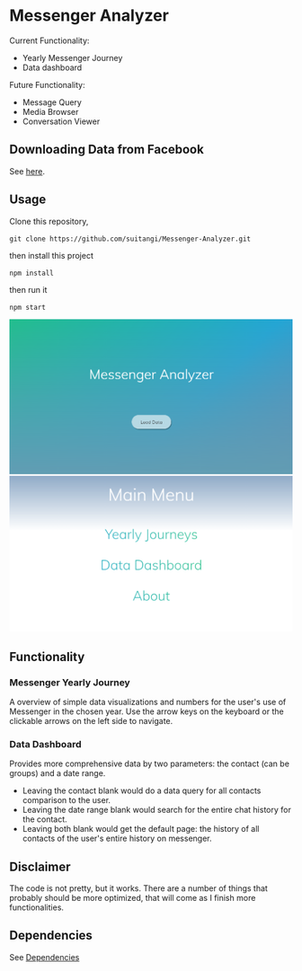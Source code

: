 # Messenger Analyzer
Current Functionality:
- Yearly Messenger Journey
- Data dashboard

Future Functionality:
- Message Query
- Media Browser
- Conversation Viewer

## Downloading Data from Facebook
See [here](https://suitangi.github.io/Messenger-Analyzer/DownloadData).

## Usage
Clone this repository,
```
git clone https://github.com/suitangi/Messenger-Analyzer.git
```
then install this project
```
npm install
```
then run it
```
npm start
```
![Main Menu](https://raw.githubusercontent.com/suitangi/Messenger-Analyzer/master/docs/img/Main.png)
![Main Menu](https://raw.githubusercontent.com/suitangi/Messenger-Analyzer/master/docs/img/MainMenu.png)

## Functionality
### Messenger Yearly Journey

A overview of simple data visualizations and numbers for the user's use of Messenger in the chosen year.
Use the arrow keys on the keyboard or the clickable arrows on the left side to navigate.

### Data Dashboard
Provides more comprehensive data by two parameters: the contact (can be groups) and a date range.
- Leaving the contact blank would do a data query for all contacts comparison to the user.
- Leaving the date range blank would search for the entire chat history for the contact.
- Leaving both blank would get the default page: the history of all contacts of the user's entire history on messenger.

## Disclaimer
The code is not pretty, but it works. There are a number of things that probably should be more optimized, that will come as I finish more functionalities.

## Dependencies
See [Dependencies](https://github.com/suitangi/Messenger-Analyzer/network/dependencies)
